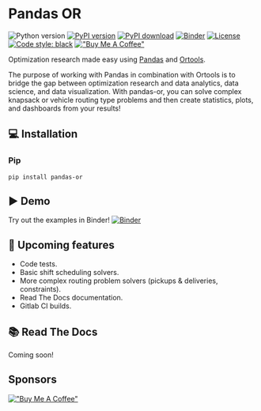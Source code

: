# Pandas OR

![Python version](https://img.shields.io/badge/python-3.7%20%7C%203.8%20%7C%203.9%20%7C%203.10-blue.svg)
[![PyPI version](https://badge.fury.io/py/pandas-or.svg)](https://pypi.org/project/pandas-or/)
[![PyPI download](https://img.shields.io/pypi/dm/pandas-or.svg)](https://pypi.org/project/pandas-or/#files)
[![Binder](https://mybinder.org/badge_logo.svg)](https://mybinder.org/v2/gh/lucasjamar/pandas-or/HEAD?labpath=examples)
[![License](https://img.shields.io/badge/license-Apache%202.0-blue.svg)](https://github.com/lucasjamar/pandas-or/blob/main/LICENSE.md)
[![Code style: black](https://img.shields.io/badge/code%20style-black-000000.svg)](https://github.com/psf/black)
[!["Buy Me A Coffee"](https://www.buymeacoffee.com/assets/img/custom_images/orange_img.png)](https://www.buymeacoffee.com/lucasjamar6)

Optimization research made easy using [Pandas](https://pandas.pydata.org/) and [Ortools](https://developers.google.com/optimization).

The purpose of working with Pandas in combination with Ortools is to bridge the gap between
optimization research and data analytics, data science, and data visualization.
With pandas-or, you can solve complex knapsack or vehicle routing type problems and then create
statistics, plots, and dashboards from your results!

## &#x1F4BB; Installation

### Pip

```
pip install pandas-or
```

## &#x25B6; Demo

Try out the examples in Binder!
[![Binder](https://mybinder.org/badge_logo.svg)](https://mybinder.org/v2/gh/lucasjamar/pandas-or/HEAD?labpath=examples)


## &#x1F6B6; Upcoming features

- Code tests.
- Basic shift scheduling solvers.
- More complex routing problem solvers (pickups & deliveries, constraints).
- Read The Docs documentation.
- Gitlab CI builds.

## &#x1F4DA; Read The Docs

Coming soon!

## Sponsors
[!["Buy Me A Coffee"](https://www.buymeacoffee.com/assets/img/custom_images/orange_img.png)](https://www.buymeacoffee.com/lucasjamar6)
